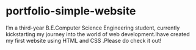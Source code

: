 # portfolio-simple-website
I’m a third-year B.E.Computer Science Engineering student, currently kickstarting my journey into the world of web development.Ihave created my first website using HTML and CSS .Please do check it out!
